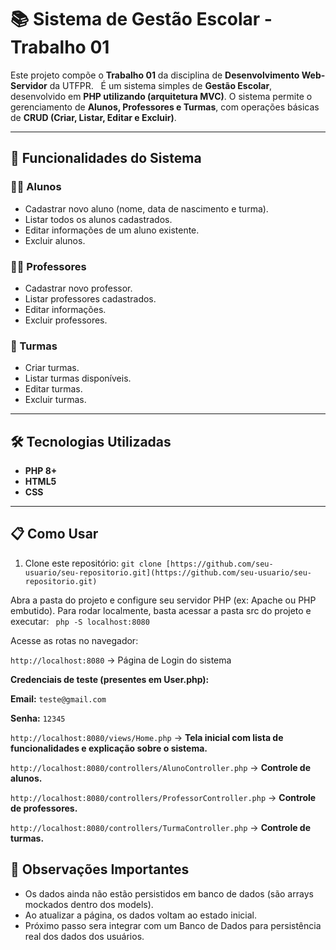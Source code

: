 # 📚 Sistema de Gestão Escolar - Trabalho 01

Este projeto compõe o **Trabalho 01** da disciplina de **Desenvolvimento Web-Servidor** da UTFPR.  
É um sistema simples de **Gestão Escolar**, desenvolvido em **PHP utilizando (arquitetura MVC)**. O sistema permite o gerenciamento de **Alunos, Professores e Turmas**, com operações básicas de **CRUD (Criar, Listar, Editar e Excluir)**.

---

## 🚀 Funcionalidades do Sistema

### 👩‍🎓 Alunos
- Cadastrar novo aluno (nome, data de nascimento e turma).
- Listar todos os alunos cadastrados.
- Editar informações de um aluno existente.
- Excluir alunos.

### 👨‍🏫 Professores
- Cadastrar novo professor.
- Listar professores cadastrados.
- Editar informações.
- Excluir professores.

### 🏫 Turmas
- Criar turmas.
- Listar turmas disponíveis.
- Editar turmas.
- Excluir turmas.

---

## 🛠️ Tecnologias Utilizadas
- **PHP 8+**
- **HTML5**
- **CSS**

---

## 📋 Como Usar

1. Clone este repositório: `git clone [https://github.com/seu-usuario/seu-repositorio.git](https://github.com/seu-usuario/seu-repositorio.git)`

Abra a pasta do projeto e configure seu servidor PHP (ex: Apache ou PHP embutido).
Para rodar localmente, basta acessar a pasta src do projeto e executar:
` php -S localhost:8080`

Acesse as rotas no navegador:

`http://localhost:8080` → Página de Login do sistema

**Credenciais de teste (presentes em User.php):**

**Email:** `teste@gmail.com`

**Senha:** `12345`

`http://localhost:8080/views/Home.php` → **Tela inicial com lista de funcionalidades e explicação sobre o sistema.**

`http://localhost:8080/controllers/AlunoController.php` → **Controle de alunos.**

`http://localhost:8080/controllers/ProfessorController.php` → **Controle de professores.**

`http://localhost:8080/controllers/TurmaController.php` → **Controle de turmas.**

## 📌 Observações Importantes

- Os dados ainda não estão persistidos em banco de dados (são arrays mockados dentro dos models).
- Ao atualizar a página, os dados voltam ao estado inicial.
- Próximo passo sera integrar com um Banco de Dados para persistência real dos dados dos usuários.